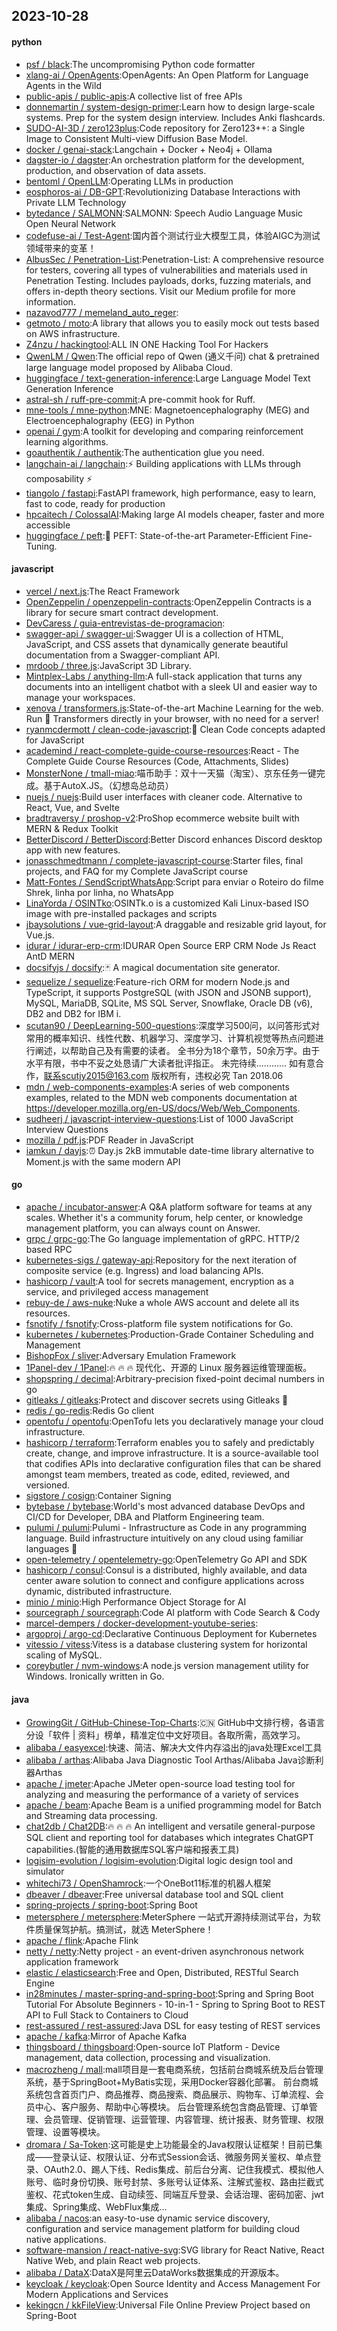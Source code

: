 ## 2023-10-28

#### python
* [psf / black](https://github.com/psf/black):The uncompromising Python code formatter
* [xlang-ai / OpenAgents](https://github.com/xlang-ai/OpenAgents):OpenAgents: An Open Platform for Language Agents in the Wild
* [public-apis / public-apis](https://github.com/public-apis/public-apis):A collective list of free APIs
* [donnemartin / system-design-primer](https://github.com/donnemartin/system-design-primer):Learn how to design large-scale systems. Prep for the system design interview. Includes Anki flashcards.
* [SUDO-AI-3D / zero123plus](https://github.com/SUDO-AI-3D/zero123plus):Code repository for Zero123++: a Single Image to Consistent Multi-view Diffusion Base Model.
* [docker / genai-stack](https://github.com/docker/genai-stack):Langchain + Docker + Neo4j + Ollama
* [dagster-io / dagster](https://github.com/dagster-io/dagster):An orchestration platform for the development, production, and observation of data assets.
* [bentoml / OpenLLM](https://github.com/bentoml/OpenLLM):Operating LLMs in production
* [eosphoros-ai / DB-GPT](https://github.com/eosphoros-ai/DB-GPT):Revolutionizing Database Interactions with Private LLM Technology
* [bytedance / SALMONN](https://github.com/bytedance/SALMONN):SALMONN: Speech Audio Language Music Open Neural Network
* [codefuse-ai / Test-Agent](https://github.com/codefuse-ai/Test-Agent):国内首个测试行业大模型工具，体验AIGC为测试领域带来的变革！
* [AlbusSec / Penetration-List](https://github.com/AlbusSec/Penetration-List):Penetration-List: A comprehensive resource for testers, covering all types of vulnerabilities and materials used in Penetration Testing. Includes payloads, dorks, fuzzing materials, and offers in-depth theory sections. Visit our Medium profile for more information.
* [nazavod777 / memeland_auto_reger](https://github.com/nazavod777/memeland_auto_reger):
* [getmoto / moto](https://github.com/getmoto/moto):A library that allows you to easily mock out tests based on AWS infrastructure.
* [Z4nzu / hackingtool](https://github.com/Z4nzu/hackingtool):ALL IN ONE Hacking Tool For Hackers
* [QwenLM / Qwen](https://github.com/QwenLM/Qwen):The official repo of Qwen (通义千问) chat & pretrained large language model proposed by Alibaba Cloud.
* [huggingface / text-generation-inference](https://github.com/huggingface/text-generation-inference):Large Language Model Text Generation Inference
* [astral-sh / ruff-pre-commit](https://github.com/astral-sh/ruff-pre-commit):A pre-commit hook for Ruff.
* [mne-tools / mne-python](https://github.com/mne-tools/mne-python):MNE: Magnetoencephalography (MEG) and Electroencephalography (EEG) in Python
* [openai / gym](https://github.com/openai/gym):A toolkit for developing and comparing reinforcement learning algorithms.
* [goauthentik / authentik](https://github.com/goauthentik/authentik):The authentication glue you need.
* [langchain-ai / langchain](https://github.com/langchain-ai/langchain):⚡ Building applications with LLMs through composability ⚡
* [tiangolo / fastapi](https://github.com/tiangolo/fastapi):FastAPI framework, high performance, easy to learn, fast to code, ready for production
* [hpcaitech / ColossalAI](https://github.com/hpcaitech/ColossalAI):Making large AI models cheaper, faster and more accessible
* [huggingface / peft](https://github.com/huggingface/peft):🤗 PEFT: State-of-the-art Parameter-Efficient Fine-Tuning.

#### javascript
* [vercel / next.js](https://github.com/vercel/next.js):The React Framework
* [OpenZeppelin / openzeppelin-contracts](https://github.com/OpenZeppelin/openzeppelin-contracts):OpenZeppelin Contracts is a library for secure smart contract development.
* [DevCaress / guia-entrevistas-de-programacion](https://github.com/DevCaress/guia-entrevistas-de-programacion):
* [swagger-api / swagger-ui](https://github.com/swagger-api/swagger-ui):Swagger UI is a collection of HTML, JavaScript, and CSS assets that dynamically generate beautiful documentation from a Swagger-compliant API.
* [mrdoob / three.js](https://github.com/mrdoob/three.js):JavaScript 3D Library.
* [Mintplex-Labs / anything-llm](https://github.com/Mintplex-Labs/anything-llm):A full-stack application that turns any documents into an intelligent chatbot with a sleek UI and easier way to manage your workspaces.
* [xenova / transformers.js](https://github.com/xenova/transformers.js):State-of-the-art Machine Learning for the web. Run 🤗 Transformers directly in your browser, with no need for a server!
* [ryanmcdermott / clean-code-javascript](https://github.com/ryanmcdermott/clean-code-javascript):🛁 Clean Code concepts adapted for JavaScript
* [academind / react-complete-guide-course-resources](https://github.com/academind/react-complete-guide-course-resources):React - The Complete Guide Course Resources (Code, Attachments, Slides)
* [MonsterNone / tmall-miao](https://github.com/MonsterNone/tmall-miao):喵币助手：双十一天猫（淘宝）、京东任务一键完成。基于AutoX.JS。（幻想岛总动员）
* [nuejs / nuejs](https://github.com/nuejs/nuejs):Build user interfaces with cleaner code. Alternative to React, Vue, and Svelte
* [bradtraversy / proshop-v2](https://github.com/bradtraversy/proshop-v2):ProShop ecommerce website built with MERN & Redux Toolkit
* [BetterDiscord / BetterDiscord](https://github.com/BetterDiscord/BetterDiscord):Better Discord enhances Discord desktop app with new features.
* [jonasschmedtmann / complete-javascript-course](https://github.com/jonasschmedtmann/complete-javascript-course):Starter files, final projects, and FAQ for my Complete JavaScript course
* [Matt-Fontes / SendScriptWhatsApp](https://github.com/Matt-Fontes/SendScriptWhatsApp):Script para enviar o Roteiro do filme Shrek, linha por linha, no WhatsApp
* [LinaYorda / OSINTko](https://github.com/LinaYorda/OSINTko):OSINTk.o is a customized Kali Linux-based ISO image with pre-installed packages and scripts
* [jbaysolutions / vue-grid-layout](https://github.com/jbaysolutions/vue-grid-layout):A draggable and resizable grid layout, for Vue.js.
* [idurar / idurar-erp-crm](https://github.com/idurar/idurar-erp-crm):IDURAR Open Source ERP CRM Node Js React AntD MERN
* [docsifyjs / docsify](https://github.com/docsifyjs/docsify):🃏 A magical documentation site generator.
* [sequelize / sequelize](https://github.com/sequelize/sequelize):Feature-rich ORM for modern Node.js and TypeScript, it supports PostgreSQL (with JSON and JSONB support), MySQL, MariaDB, SQLite, MS SQL Server, Snowflake, Oracle DB (v6), DB2 and DB2 for IBM i.
* [scutan90 / DeepLearning-500-questions](https://github.com/scutan90/DeepLearning-500-questions):深度学习500问，以问答形式对常用的概率知识、线性代数、机器学习、深度学习、计算机视觉等热点问题进行阐述，以帮助自己及有需要的读者。 全书分为18个章节，50余万字。由于水平有限，书中不妥之处恳请广大读者批评指正。 未完待续............ 如有意合作，联系scutjy2015@163.com 版权所有，违权必究 Tan 2018.06
* [mdn / web-components-examples](https://github.com/mdn/web-components-examples):A series of web components examples, related to the MDN web components documentation at https://developer.mozilla.org/en-US/docs/Web/Web_Components.
* [sudheerj / javascript-interview-questions](https://github.com/sudheerj/javascript-interview-questions):List of 1000 JavaScript Interview Questions
* [mozilla / pdf.js](https://github.com/mozilla/pdf.js):PDF Reader in JavaScript
* [iamkun / dayjs](https://github.com/iamkun/dayjs):⏰ Day.js 2kB immutable date-time library alternative to Moment.js with the same modern API

#### go
* [apache / incubator-answer](https://github.com/apache/incubator-answer):A Q&A platform software for teams at any scales. Whether it's a community forum, help center, or knowledge management platform, you can always count on Answer.
* [grpc / grpc-go](https://github.com/grpc/grpc-go):The Go language implementation of gRPC. HTTP/2 based RPC
* [kubernetes-sigs / gateway-api](https://github.com/kubernetes-sigs/gateway-api):Repository for the next iteration of composite service (e.g. Ingress) and load balancing APIs.
* [hashicorp / vault](https://github.com/hashicorp/vault):A tool for secrets management, encryption as a service, and privileged access management
* [rebuy-de / aws-nuke](https://github.com/rebuy-de/aws-nuke):Nuke a whole AWS account and delete all its resources.
* [fsnotify / fsnotify](https://github.com/fsnotify/fsnotify):Cross-platform file system notifications for Go.
* [kubernetes / kubernetes](https://github.com/kubernetes/kubernetes):Production-Grade Container Scheduling and Management
* [BishopFox / sliver](https://github.com/BishopFox/sliver):Adversary Emulation Framework
* [1Panel-dev / 1Panel](https://github.com/1Panel-dev/1Panel):🔥 🔥 🔥 现代化、开源的 Linux 服务器运维管理面板。
* [shopspring / decimal](https://github.com/shopspring/decimal):Arbitrary-precision fixed-point decimal numbers in go
* [gitleaks / gitleaks](https://github.com/gitleaks/gitleaks):Protect and discover secrets using Gitleaks 🔑
* [redis / go-redis](https://github.com/redis/go-redis):Redis Go client
* [opentofu / opentofu](https://github.com/opentofu/opentofu):OpenTofu lets you declaratively manage your cloud infrastructure.
* [hashicorp / terraform](https://github.com/hashicorp/terraform):Terraform enables you to safely and predictably create, change, and improve infrastructure. It is a source-available tool that codifies APIs into declarative configuration files that can be shared amongst team members, treated as code, edited, reviewed, and versioned.
* [sigstore / cosign](https://github.com/sigstore/cosign):Container Signing
* [bytebase / bytebase](https://github.com/bytebase/bytebase):World's most advanced database DevOps and CI/CD for Developer, DBA and Platform Engineering team.
* [pulumi / pulumi](https://github.com/pulumi/pulumi):Pulumi - Infrastructure as Code in any programming language. Build infrastructure intuitively on any cloud using familiar languages 🚀
* [open-telemetry / opentelemetry-go](https://github.com/open-telemetry/opentelemetry-go):OpenTelemetry Go API and SDK
* [hashicorp / consul](https://github.com/hashicorp/consul):Consul is a distributed, highly available, and data center aware solution to connect and configure applications across dynamic, distributed infrastructure.
* [minio / minio](https://github.com/minio/minio):High Performance Object Storage for AI
* [sourcegraph / sourcegraph](https://github.com/sourcegraph/sourcegraph):Code AI platform with Code Search & Cody
* [marcel-dempers / docker-development-youtube-series](https://github.com/marcel-dempers/docker-development-youtube-series):
* [argoproj / argo-cd](https://github.com/argoproj/argo-cd):Declarative Continuous Deployment for Kubernetes
* [vitessio / vitess](https://github.com/vitessio/vitess):Vitess is a database clustering system for horizontal scaling of MySQL.
* [coreybutler / nvm-windows](https://github.com/coreybutler/nvm-windows):A node.js version management utility for Windows. Ironically written in Go.

#### java
* [GrowingGit / GitHub-Chinese-Top-Charts](https://github.com/GrowingGit/GitHub-Chinese-Top-Charts):🇨🇳 GitHub中文排行榜，各语言分设「软件 | 资料」榜单，精准定位中文好项目。各取所需，高效学习。
* [alibaba / easyexcel](https://github.com/alibaba/easyexcel):快速、简洁、解决大文件内存溢出的java处理Excel工具
* [alibaba / arthas](https://github.com/alibaba/arthas):Alibaba Java Diagnostic Tool Arthas/Alibaba Java诊断利器Arthas
* [apache / jmeter](https://github.com/apache/jmeter):Apache JMeter open-source load testing tool for analyzing and measuring the performance of a variety of services
* [apache / beam](https://github.com/apache/beam):Apache Beam is a unified programming model for Batch and Streaming data processing.
* [chat2db / Chat2DB](https://github.com/chat2db/Chat2DB):🔥 🔥 🔥 An intelligent and versatile general-purpose SQL client and reporting tool for databases which integrates ChatGPT capabilities.(智能的通用数据库SQL客户端和报表工具)
* [logisim-evolution / logisim-evolution](https://github.com/logisim-evolution/logisim-evolution):Digital logic design tool and simulator
* [whitechi73 / OpenShamrock](https://github.com/whitechi73/OpenShamrock):一个OneBot11标准的机器人框架
* [dbeaver / dbeaver](https://github.com/dbeaver/dbeaver):Free universal database tool and SQL client
* [spring-projects / spring-boot](https://github.com/spring-projects/spring-boot):Spring Boot
* [metersphere / metersphere](https://github.com/metersphere/metersphere):MeterSphere 一站式开源持续测试平台，为软件质量保驾护航。搞测试，就选 MeterSphere！
* [apache / flink](https://github.com/apache/flink):Apache Flink
* [netty / netty](https://github.com/netty/netty):Netty project - an event-driven asynchronous network application framework
* [elastic / elasticsearch](https://github.com/elastic/elasticsearch):Free and Open, Distributed, RESTful Search Engine
* [in28minutes / master-spring-and-spring-boot](https://github.com/in28minutes/master-spring-and-spring-boot):Spring and Spring Boot Tutorial For Absolute Beginners - 10-in-1 - Spring to Spring Boot to REST API to Full Stack to Containers to Cloud
* [rest-assured / rest-assured](https://github.com/rest-assured/rest-assured):Java DSL for easy testing of REST services
* [apache / kafka](https://github.com/apache/kafka):Mirror of Apache Kafka
* [thingsboard / thingsboard](https://github.com/thingsboard/thingsboard):Open-source IoT Platform - Device management, data collection, processing and visualization.
* [macrozheng / mall](https://github.com/macrozheng/mall):mall项目是一套电商系统，包括前台商城系统及后台管理系统，基于SpringBoot+MyBatis实现，采用Docker容器化部署。 前台商城系统包含首页门户、商品推荐、商品搜索、商品展示、购物车、订单流程、会员中心、客户服务、帮助中心等模块。 后台管理系统包含商品管理、订单管理、会员管理、促销管理、运营管理、内容管理、统计报表、财务管理、权限管理、设置等模块。
* [dromara / Sa-Token](https://github.com/dromara/Sa-Token):这可能是史上功能最全的Java权限认证框架！目前已集成——登录认证、权限认证、分布式Session会话、微服务网关鉴权、单点登录、OAuth2.0、踢人下线、Redis集成、前后台分离、记住我模式、模拟他人账号、临时身份切换、账号封禁、多账号认证体系、注解式鉴权、路由拦截式鉴权、花式token生成、自动续签、同端互斥登录、会话治理、密码加密、jwt集成、Spring集成、WebFlux集成...
* [alibaba / nacos](https://github.com/alibaba/nacos):an easy-to-use dynamic service discovery, configuration and service management platform for building cloud native applications.
* [software-mansion / react-native-svg](https://github.com/software-mansion/react-native-svg):SVG library for React Native, React Native Web, and plain React web projects.
* [alibaba / DataX](https://github.com/alibaba/DataX):DataX是阿里云DataWorks数据集成的开源版本。
* [keycloak / keycloak](https://github.com/keycloak/keycloak):Open Source Identity and Access Management For Modern Applications and Services
* [kekingcn / kkFileView](https://github.com/kekingcn/kkFileView):Universal File Online Preview Project based on Spring-Boot
